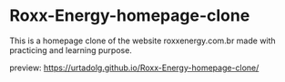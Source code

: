 # Roxx-Energy-homepage-clone
This is a homepage clone of the website roxxenergy.com.br made with practicing and learning purpose.

preview: https://urtadolg.github.io/Roxx-Energy-homepage-clone/
